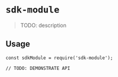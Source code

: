 # `sdk-module`

> TODO: description

## Usage

```
const sdkModule = require('sdk-module');

// TODO: DEMONSTRATE API
```
